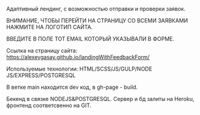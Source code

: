 
Адаптивный лендинг, с возможностью отправки и проверки заявок.

ВНИМАНИЕ, ЧТОБЫ ПЕРЕЙТИ НА СТРАНИЦУ СО ВСЕМИ ЗАЯВКАМИ НАЖМИТЕ НА ЛОГОТИП САЙТА.

ВВЕДИТЕ В ПОЛЕ ТОТ EMAIL КОТОРЫЙ УКАЗЫВАЛИ В ФОРМЕ. 


Ссылка на страницу сайта: https://alexeygasay.github.io/landingWithFeedbackForm/

Используемые технологии: HTML/SCSS/JS/GULP/NODE JS/EXPRESS/POSTGRESQL

В ветке main находится dev код, в gh-page - build.

Бекенд в связке NODEJS&POSTGRESQL. Сервер и бд залиты на Heroku, фронтенд соответсвенно на GIT.

